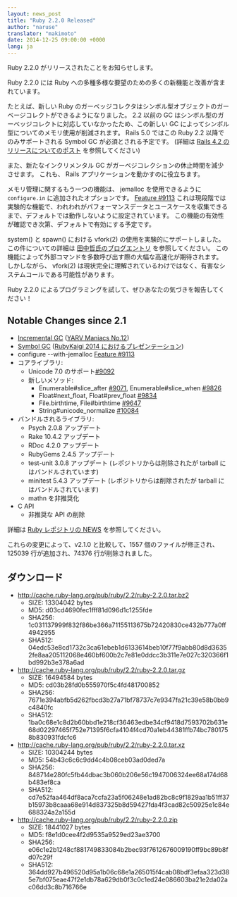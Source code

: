 ```yaml
---
layout: news_post
title: "Ruby 2.2.0 Released"
author: "naruse"
translator: "makimoto"
date: 2014-12-25 09:00:00 +0000
lang: ja
---
```


Ruby 2.2.0 がリリースされたことをお知らせします。

Ruby 2.2.0 には Ruby への多種多様な要望のための多くの新機能と改善が含まれています。

たとえば、新しい Ruby のガーベッジコレクタはシンボル型オブジェクトのガーベージコレクトができるようになりました。
2.2 以前の GC はシンボル型のガーベッジコレクトに対応していなかったため、この新しい GC によってシンボル型についてのメモリ使用が削減されます。
Rails 5.0 ではこの Ruby 2.2 以降でのみサポートされる Symbol GC が必須とされる予定です。
(詳細は [Rails 4.2 のリリースについてのポスト](http://weblog.rubyonrails.org/2014/12/19/Rails-4-2-final/) を参照してください)

また、新たなインクリメンタル GC がガーベジコレクションの休止時間を減少させます。
これも、 Rails アプリケーションを動かすのに役立ちます。

メモリ管理に関するもう一つの機能は、 jemalloc を使用できるように `configure.in` に追加されたオプションです。 [Feature #9113](https://bugs.ruby-lang.org/issues/9113)
これは現段階では実験的な機能で、われわれがパフォーマンスデータとユースケースを収集できるまで、デフォルトでは動作しないように設定されています。
この機能の有効性が確認でき次第、デフォルトで有効にする予定です。

system() と spawn() における vfork(2) の使用を実験的にサポートしました。
この件についての詳細は [田中哲氏のブログエントリ](http://www.a-k-r.org/d/2014-09.html#a2014_09_06) を参照してください。
この機能によって外部コマンドを多数呼び出す際の大幅な高速化が期待されます。
しかしながら、 vfork(2) は現状完全に理解されているわけではなく、有害なシステムコールである可能性があります。

Ruby 2.2.0 によるプログラミングを試して、ぜひあなたの気づきを報告してください！

## Notable Changes since 2.1

* [Incremental GC](https://bugs.ruby-lang.org/issues/10137) ([YARV Maniacs No.12](http://magazine.rubyist.net/?0048-YARVManiacs))
* [Symbol GC](https://bugs.ruby-lang.org/issues/9634) ([RubyKaigi 2014 におけるプレゼンテーション](http://www.slideshare.net/authorNari/symbol-gc))
* configure --with-jemalloc [Feature #9113](https://bugs.ruby-lang.org/issues/9113)
* コアライブラリ:
  * Unicode 7.0 のサポート[#9092](https://bugs.ruby-lang.org/issues/9092)
  * 新しいメソッド:
    * Enumerable#slice_after [#9071](https://bugs.ruby-lang.org/issues/9071), Enumerable#slice_when [#9826](https://bugs.ruby-lang.org/issues/9826)
    * Float#next_float, Float#prev_float [#9834](https://bugs.ruby-lang.org/issues/9834)
    * File.birthtime, File#birthtime [#9647](https://bugs.ruby-lang.org/issues/9647)
    * String#unicode_normalize [#10084](https://bugs.ruby-lang.org/issues/10084)
* バンドルされるライブラリ:
  * Psych 2.0.8 アップデート
  * Rake 10.4.2 アップデート
  * RDoc 4.2.0 アップデート
  * RubyGems 2.4.5 アップデート
  * test-unit 3.0.8 アップデート (レポジトリからは削除されたが tarball にはバンドルされています)
  * minitest 5.4.3 アップデート (レポジトリからは削除されたが tarball にはバンドルされています)
  * mathn を非推奨化
* C API
  * 非推奨な API の削除

詳細は [Ruby レポジトリの NEWS](https://github.com/ruby/ruby/blob/v2_2_0/NEWS) を参照してください。

これらの変更によって、v2.1.0 と比較して、1557 個のファイルが修正され、125039 行が追加され、74376 行が削除されました。

## ダウンロード

* <http://cache.ruby-lang.org/pub/ruby/2.2/ruby-2.2.0.tar.bz2>
  * SIZE:   13304042 bytes
  * MD5:    d03cd4690fec1fff81d096d1c1255fde
  * SHA256: 1c031137999f832f86be366a71155113675b72420830ce432b777a0ff4942955
  * SHA512: 04edc53e8cd1732c3ca61ebeb1d6133614beb10f77f9abb80d8d36352fe8aa205112068e460bf600b2c7e81e0ddcc3b311e7e027c320366f1bd992b3e378a6ad
* <http://cache.ruby-lang.org/pub/ruby/2.2/ruby-2.2.0.tar.gz>
  * SIZE:   16494584 bytes
  * MD5:    cd03b28fd0b555970f5c4fd481700852
  * SHA256: 7671e394abfb5d262fbcd3b27a71bf78737c7e9347fa21c39e58b0bb9c4840fc
  * SHA512: 1ba0c68e1c8d2b60bbd1e218cf36463edbe34cf9418d7593702b631e68d02297465f752e71395f6cfa4104f4cd70a1eb44381ffb74bc7801758b830931fdcfc6
* <http://cache.ruby-lang.org/pub/ruby/2.2/ruby-2.2.0.tar.xz>
  * SIZE:   10304244 bytes
  * MD5:    54b43c6c6c9dd4c4b08ceb03ad0ded7a
  * SHA256: 848714e280fc5fb44dbac3b060b206e56c1947006324ee68a174d68b483ef8ca
  * SHA512: cd7e52faa464df8aca7ccfa23a5f06248e1ad82bc8c9f1829aa1b51ff37b15973b8caaa68e914d837325b8d59427fda4f3cad82c50925e1c84e688324a2a155d
* <http://cache.ruby-lang.org/pub/ruby/2.2/ruby-2.2.0.zip>
  * SIZE:   18441027 bytes
  * MD5:    f8e1d0cee4f2d9535a9529ed23ae3700
  * SHA256: e06c1e2b1248cf881749833084b2bec93f7612676009190ff9bc89b8fd07c29f
  * SHA512: 364dd927b496520d95a1b06c68e1a265015f4cab08bdf3efaa323d385e7bf075eae47f2e1db78a629db0f3c0c1ed24e086603ba21e2da02ac06dd3c8b716766e

